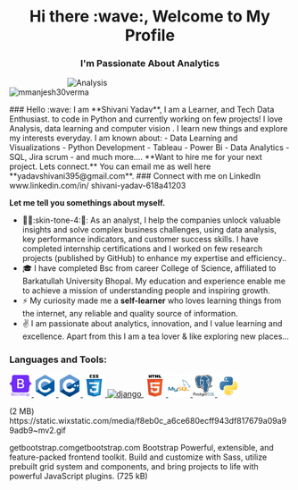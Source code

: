 <h1 align="center">Hi there :wave:, Welcome to My Profile</h1>
<h3 align="center">I'm Passionate About Analytics</h3>
<img align="right" alt="Analysis" width="400" src="https://smartpmtraining.com/wp-content/uploads/2023/04/ctivity-rogress-rend62fe2eb248ab8_lg.gif">
<p align="left"> <img src="https://komarev.com/ghpvc/?username=mmanjesh30verma&label=Profile%20views&color=0e75b6&style=flat" alt="mmanjesh30verma" /> </p>
### Hello :wave:
I am **Shivani Yadav**, I am a Learner, and Tech Data Enthusiast. to code in Python and currently working on few projects!
I love Analysis, data learning and computer vision . I learn new things and explore my interests everyday.
I am known about:
- Data Learning and Visualizations
- Python Development
- Tableau
- Power Bi
- Data Analytics
- SQL, Jira scrum
- and much more....
**Want to hire me for your next project. Lets connect.**
You can email me as well here **yadavshivani395@gmail.com**.
### Connect with me on LinkedIn
www.linkedin.com/in/
shivani-yadav-618a41203

**Let me tell you somethings about myself.**
 - :technologist::skin-tone-4::telescope:: As an analyst, I help the companies unlock valuable insights and solve complex business challenges, using data analysis, key performance indicators, and customer success skills. I have completed internship certifications and I worked on few research projects (published by GitHub) to enhance my expertise and efficiency..
 - :mortar_board: I have completed Bsc from career College of Science, affiliated to Barkatullah University Bhopal. My education and experience enable me to achieve a mission of understanding people and inspiring growth.
 - :zap: My curiosity made me a **self-learner** who loves learning things from the internet, any reliable and quality source of information.
 - :v:  I am passionate about analytics, innovation, and I value learning and excellence. Apart from this I am a tea lover & like exploring new places...
<h3 align="left">Languages and Tools:</h3>
<p align="left"> <a href="https://getbootstrap.com" target="_blank" rel="noreferrer"> <img src="https://raw.githubusercontent.com/devicons/devicon/master/icons/bootstrap/bootstrap-plain-wordmark.svg" alt="bootstrap" width="40" height="40"/> </a> <a href="https://www.cprogramming.com/" target="_blank" rel="noreferrer"> <img src="https://raw.githubusercontent.com/devicons/devicon/master/icons/c/c-original.svg" alt="c" width="40" height="40"/> </a> <a href="https://www.w3schools.com/cpp/" target="_blank" rel="noreferrer"> <img src="https://raw.githubusercontent.com/devicons/devicon/master/icons/cplusplus/cplusplus-original.svg" alt="cplusplus" width="40" height="40"/> </a> <a href="https://www.w3schools.com/css/" target="_blank" rel="noreferrer"> <img src="https://raw.githubusercontent.com/devicons/devicon/master/icons/css3/css3-original-wordmark.svg" alt="css3" width="40" height="40"/> </a> <a href="https://www.djangoproject.com/" target="_blank" rel="noreferrer"> <img src="https://cdn.worldvectorlogo.com/logos/django.svg" alt="django" width="40" height="40"/> </a> <a href="https://www.w3.org/html/" target="_blank" rel="noreferrer"> <img src="https://raw.githubusercontent.com/devicons/devicon/master/icons/html5/html5-original-wordmark.svg" alt="html5" width="40" height="40"/> </a> <a href="https://www.mysql.com/" target="_blank" rel="noreferrer"> <img src="https://raw.githubusercontent.com/devicons/devicon/master/icons/mysql/mysql-original-wordmark.svg" alt="mysql" width="40" height="40"/> </a> <a href="https://www.postgresql.org" target="_blank" rel="noreferrer"> <img src="https://raw.githubusercontent.com/devicons/devicon/master/icons/postgresql/postgresql-original-wordmark.svg" alt="postgresql" width="40" height="40"/> </a> <a href="https://www.python.org" target="_blank" rel="noreferrer"> <img src="https://raw.githubusercontent.com/devicons/devicon/master/icons/python/python-original.svg" alt="python" width="40" height="40"/> </a> </p>
(2 MB)
https://static.wixstatic.com/media/f8eb0c_a6ce680ecff943df817679a09a99adb9~mv2.gif

getbootstrap.comgetbootstrap.com
Bootstrap
Powerful, extensible, and feature-packed frontend toolkit. Build and customize with Sass, utilize prebuilt grid system and components, and bring projects to life with powerful JavaScript plugins. (725 kB)



